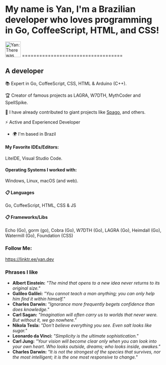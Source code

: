 # My name is Yan, I'm a Brazilian developer who loves programming in Go, CoffeeScript, HTML, and CSS! 
<img src="https://raw.githubusercontent.com/simplyYan/simplyYan/main/walk.gif" alt="Yan: There was supposed to be an image here -_-" width="50" height="50">
===================================


A developer
-------------
📚 Expert in Go, CoffeeScript, CSS, HTML & Arduino (C++). 

🏆 Creator of famous projects as LAGRA, W7DTH, MythCoder and SpellSpike.

🎩 I have already contributed to giant projects like [Spago](https://github.com/nlpodyssey/spago), and others.

⚡ Active and Experienced Developer

* 🌍  I'm based in Brazil

#### My Favorite IDEs/Editors:
LiteIDE, Visual Studio Code.

#### Operating Systems I worked with:
Windows, Linux, macOS (and web).

#### 📋 Languages
Go, CoffeeScript, HTML, CSS & JS

#### 📋 Frameworks/Libs
Echo (Go), gorm (go), Cobra (Go), W7DTH (Go), LAGRA (Go), Heimdall (Go), Watermill (Go), Foundation (CSS)

### Follow Me:
https://linktr.ee/yan.dev

### Phrases I like
- **Albert Einstein:** *"The mind that opens to a new idea never returns to its original size."*
- **Galileo Galilei:** *"You cannot teach a man anything; you can only help him find it within himself."*
- **Charles Darwin:** *"Ignorance more frequently begets confidence than does knowledge."*
- **Carl Sagan:** *"Imagination will often carry us to worlds that never were. But without it, we go nowhere."*
- **Nikola Tesla:** *"Don't believe everything you see. Even salt looks like sugar."*
- **Leonardo da Vinci:** *"Simplicity is the ultimate sophistication."*
- **Carl Jung:** *"Your vision will become clear only when you can look into your own heart. Who looks outside, dreams; who looks inside, awakes."*
- **Charles Darwin:** *"It is not the strongest of the species that survives, nor the most intelligent; it is the one most responsive to change."*
